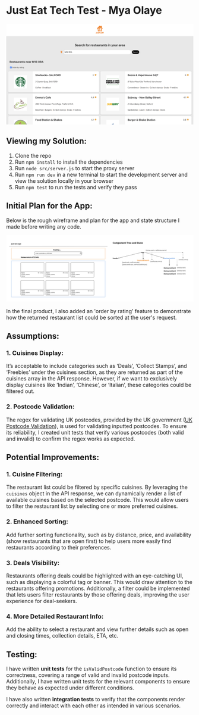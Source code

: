 # Just Eat Tech Test - Mya Olaye

![Preview](./src/assets/Just%20Eat%20Tech%20Task%20-%20Preview.png)

## Viewing my Solution:
1. Clone the repo
2. Run `npm install` to install the dependencies
3. Run `node src/server.js` to start the proxy server 
4. Run `npm run dev` in a new terminal to start the development server and view the solution locally in your browser
5. Run `npm test` to run the tests and verify they pass

## Initial Plan for the App:
Below is the rough wireframe and plan for the app and state structure I made before writing any code.

![Just Eat Tech Challenge Plan](src/assets/Just%20Eat%20Tech%20Challenge%20-%20Plan.jpg)

In the final product, I also added an 'order by rating' feature to demonstrate how the returned restaurant list could be sorted at the user's request.

## Assumptions:

### 1. Cuisines Display:
It’s acceptable to include categories such as ‘Deals’, ‘Collect Stamps’, and ‘Freebies’ under the cuisines section, as they are returned as part of the cuisines array in the API response. However, if we want to exclusively display cuisines like ‘Indian’, ‘Chinese’, or ‘Italian’, these categories could be filtered out.

### 2. Postcode Validation:
The regex for validating UK postcodes, provided by the UK government ([UK Postcode Validation](https://assets.publishing.service.gov.uk/media/5a7f3ff4ed915d74e33f5438/Bulk_Data_Transfer_-_additional_validation_valid_from_12_November_2015.pdf)), is used for validating inputted postcodes. To ensure its reliability, I created unit tests that verify various postcodes (both valid and invalid) to confirm the regex works as expected.

## Potential Improvements:

### 1. Cuisine Filtering:
The restaurant list could be filtered by specific cuisines. By leveraging the `cuisines` object in the API response, we can dynamically render a list of available cuisines based on the selected postcode. This would allow users to filter the restaurant list by selecting one or more preferred cuisines.

### 2. Enhanced Sorting:
Add further sorting functionality, such as by distance, price, and availability (show restaurants that are open first) to help users more easily find restaurants according to their preferences.

### 3. Deals Visibility:
Restaurants offering deals could be highlighted with an eye-catching UI, such as displaying a colorful tag or banner. This would draw attention to the restaurants offering promotions. Additionally, a filter could be implemented that lets users filter restaurants by those offering deals, improving the user experience for deal-seekers.

### 4. More Detailed Restaurant Info:
Add the ability to select a restaurant and view further details such as open and closing times, collection details, ETA, etc.

## Testing:
I have written **unit tests** for the `isValidPostcode` function to ensure its correctness, covering a range of valid and invalid postcode inputs. Additionally, I have written unit tests for the relevant components to ensure they behave as expected under different conditions.

I have also written **integration tests** to verify that the components render correctly and interact with each other as intended in various scenarios.
